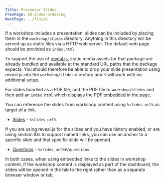 ```yaml
---
Title: Presenter Slides
PrevPage: 09-index-ordering
NextPage: ../finish
---
```


If a workshop includes a presentation, slides can be included by placing them in the `workshop/slides` directory. Anything in this directory will be served up as static files via a HTTP web server. The default web page should be provided as `index.html`.

To support the use of [reveal.js](https://revealjs.com/), static media assets for that package are already bundled and available at the standard URL paths that the package expects. You should therefore be able to drop your slide presentation using reveal.js into the `workshop/slides` directory and it will work with no additional setup.

For slides bundled as a PDF file, add the PDF file to `workshop/slides` and then add an `index.html` which displays the PDF [embedded](https://stackoverflow.com/questions/291813/recommended-way-to-embed-pdf-in-html) in the page.

You can reference the slides from workshop content using <code>&percnt;slides_url&percnt;</code> as target of a link.

* [Slides](%slides_url%) - <code>&percnt;slides_url&percnt;</code>

If you are using reveal.js for the slides and you have history enabled, or are using section IDs to support named links, you can use an anchor to a specific slide and that specific slide will be opened.

* [Questions](%slides_url%#/questions) - <code>&percnt;slides_url&percnt;#/questions</code>

In both cases, when using embedded links to the slides in workshop content, if the workshop content is displayed as part of the dashboard, the slides will be opened in the tab to the right rather than as a separate browser window or tab.
